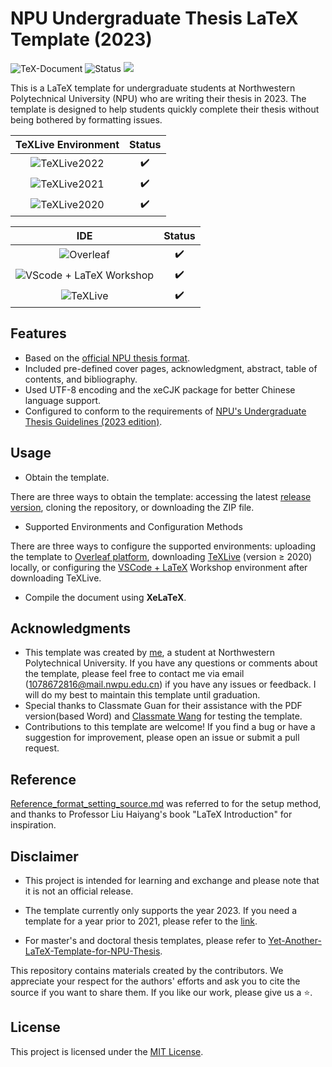 # NPU Undergraduate Thesis LaTeX Template (2023)

![TeX-Document](https://img.shields.io/badge/TeX-Document-3D6117.svg)
![Status](https://img.shields.io/badge/status-complete-brightgreen.svg)
[![](https://img.shields.io/badge/Version-v0.2.0-{徽标颜色}.svg)]({linkUrl})

This is a LaTeX template for undergraduate students at Northwestern Polytechnical University (NPU) who are writing their thesis in 2023. The template is designed to help students quickly complete their thesis without being bothered by formatting issues.

|                         TeXLive Environment                          |       Status       |
| :------------------------------------------------------------------: | :----------------: |
| ![TeXLive2022](https://img.shields.io/badge/TeXLive-2022-3D6117.svg) | :heavy_check_mark: |
| ![TeXLive2021](https://img.shields.io/badge/TeXLive-2021-3D6117.svg) | :heavy_check_mark: |
| ![TeXLive2020](https://img.shields.io/badge/TeXLive-2020-3D6117.svg) | :heavy_check_mark: |

|                                       IDE        |       Status       |
| :------------------------------------------------------------------------------------------: | :----------------: |
|                ![Overleaf](https://img.shields.io/badge/Overleaf-3D6117.svg)                 | :heavy_check_mark: |
| ![VScode + LaTeX Workshop ](https://img.shields.io/badge/VScode-LaTeX%20Workshop-3D6117.svg) | :heavy_check_mark: |
|                 ![TeXLive](https://img.shields.io/badge/TeXLive-3D6117.svg)                  | :heavy_check_mark: |

## Features

- Based on the [official NPU thesis format](OfficialTemplate/附件8：本科毕业设计（论文）正文模版.doc).
- Included pre-defined cover pages, acknowledgment, abstract, table of contents, and bibliography.
- Used UTF-8 encoding and the xeCJK package for better Chinese language support.
- Configured to conform to the requirements of [NPU's Undergraduate Thesis Guidelines (2023 edition)](https://jiaowu.nwpu.edu.cn/info/1164/8308.htm).

## Usage

- Obtain the template.

There are three ways to obtain the template: accessing the latest [release version](https://github.com/lihanshu/NWPU_Thesis_Template/releases), cloning the repository, or downloading the ZIP file.

- Supported Environments and Configuration Methods

There are three ways to configure the supported environments: uploading the template to [Overleaf platform](https://cn.overleaf.com/), downloading [TeXLive](https://zhuanlan.zhihu.com/p/41855480) (version $\geqslant$ 2020) locally, or configuring the [VSCode + LaTeX](https://zhuanlan.zhihu.com/p/38178015) Workshop environment after downloading TeXLive.

- Compile the document using **XeLaTeX**.

## Acknowledgments

- This template was created by [me](https://github.com/lihanshu), a student at Northwestern Polytechnical University. If you have any questions or comments about the template, please feel free to contact me via email (1078672816@mail.nwpu.edu.cn) if you have any issues or feedback. I will do my best to maintain this template until graduation.
- Special thanks to Classmate Guan for their assistance with the PDF version(based Word) and [Classmate Wang](https://github.com/whznpu) for testing the template.
- Contributions to this template are welcome! If you find a bug or have a suggestion for improvement, please open an issue or submit a pull request.

## Reference

[Reference_format_setting_source.md](Reference_format_setting_source.md) was referred to for the setup method, and thanks to Professor Liu Haiyang's book "LaTeX Introduction" for inspiration.

## Disclaimer

- This project is intended for learning and exchange  and please note that it is not an official release.

- The template currently only supports the year 2023. If you need a template for a year prior to 2021, please refer to the [link](https://github.com/polossk/LaTeX-Template-For-NPU-Thesis).

- For master's and doctoral thesis templates, please refer to [Yet-Another-LaTeX-Template-for-NPU-Thesis](https://github.com/NWPUMetaphysicsOffice/Yet-Another-LaTeX-Template-for-NPU-Thesis).

This repository contains materials created by the contributors. We appreciate your respect for the authors' efforts and ask you to cite the source if you want to share them. If you like our work, please give us a :star:.

## License

This project is licensed under the [MIT License](LICENSE).
